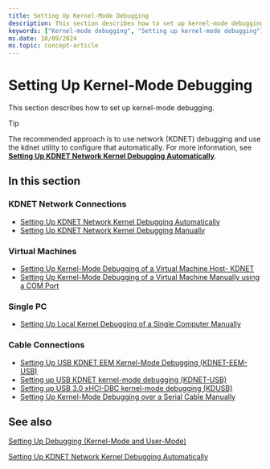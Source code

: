 ```yaml
---
title: Setting Up Kernel-Mode Debugging
description: This section describes how to set up kernel-mode debugging.
keywords: ["Kernel-mode debugging", "Setting up kernel-mode debugging"]
ms.date: 10/09/2024
ms.topic: concept-article
---
```


# Setting Up Kernel-Mode Debugging

This section describes how to set up kernel-mode debugging.

>[!TIP]
>The recommended approach is to use network (KDNET) debugging and use the kdnet utility to configure that automatically. For more information, see **[Setting Up KDNET Network Kernel Debugging Automatically](setting-up-a-network-debugging-connection-automatically.md)**.

## In this section

### KDNET Network Connections

- [Setting Up KDNET Network Kernel Debugging Automatically](setting-up-a-network-debugging-connection-automatically.md)
- [Setting Up KDNET Network Kernel Debugging Manually](setting-up-a-network-debugging-connection.md)

### Virtual Machines

- [Setting Up Kernel-Mode Debugging of a Virtual Machine Host- KDNET](setting-up-network-debugging-of-a-virtual-machine-host.md)
- [Setting Up Kernel-Mode Debugging of a Virtual Machine Manually using a COM Port](attaching-to-a-virtual-machine--kernel-mode-.md)

### Single PC

- [Setting Up Local Kernel Debugging of a Single Computer Manually](setting-up-local-kernel-debugging-of-a-single-computer-manually.md)

### Cable Connections

- [Setting Up USB KDNET EEM Kernel-Mode Debugging (KDNET-EEM-USB)](setting-up-kernel-mode-debugging-over-usb-eem-arm-kdnet.md)
- [Setting up USB KDNET kernel-mode debugging (KDNET-USB)](setting-up-a-kdnet-usb-connection.md)
- [Setting up USB 3.0 xHCI-DBC kernel-mode debugging (KDUSB)](setting-up-a-usb-3-0-debug-cable-connection.md)
- [Setting Up Kernel-Mode Debugging over a Serial Cable Manually](setting-up-a-null-modem-cable-connection.md)


## See also

[Setting Up Debugging (Kernel-Mode and User-Mode)](getting-set-up-for-debugging.md)

[Setting Up KDNET Network Kernel Debugging Automatically](setting-up-a-network-debugging-connection-automatically.md)
